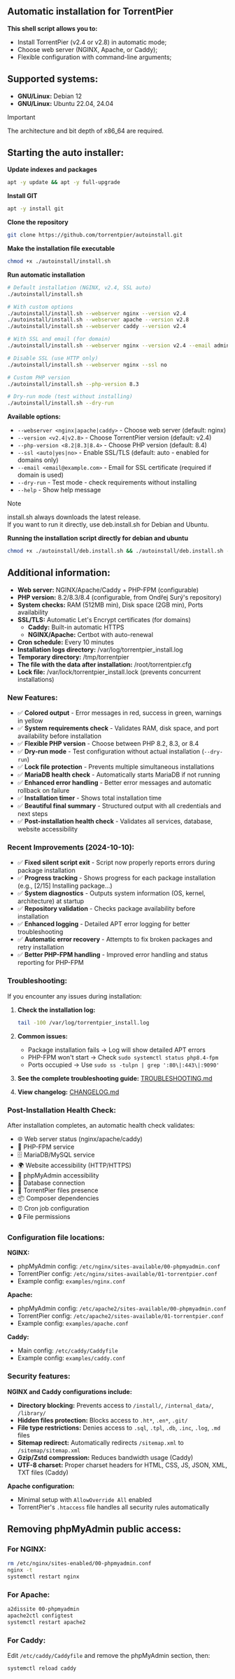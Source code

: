 ## Automatic installation for TorrentPier
**This shell script allows you to:**
- Install TorrentPier (v2.4 or v2.8) in automatic mode;
- Choose web server (NGINX, Apache, or Caddy);
- Flexible configuration with command-line arguments;
## Supported systems:
- **GNU/Linux:** Debian 12
- **GNU/Linux:** Ubuntu 22.04, 24.04
> [!IMPORTANT]
> The architecture and bit depth of x86_64 are required.
## Starting the auto installer:
**Update indexes and packages**
```bash
apt -y update && apt -y full-upgrade
```
**Install GIT**
```bash
apt -y install git
```
**Clone the repository**
```bash
git clone https://github.com/torrentpier/autoinstall.git
```
**Make the installation file executable**
```bash
chmod +x ./autoinstall/install.sh
```
**Run automatic installation**
```bash
# Default installation (NGINX, v2.4, SSL auto)
./autoinstall/install.sh

# With custom options
./autoinstall/install.sh --webserver nginx --version v2.4
./autoinstall/install.sh --webserver apache --version v2.8
./autoinstall/install.sh --webserver caddy --version v2.4

# With SSL and email (for domain)
./autoinstall/install.sh --webserver nginx --version v2.4 --email admin@example.com

# Disable SSL (use HTTP only)
./autoinstall/install.sh --webserver nginx --ssl no

# Custom PHP version
./autoinstall/install.sh --php-version 8.3

# Dry-run mode (test without installing)
./autoinstall/install.sh --dry-run
```

**Available options:**
- `--webserver <nginx|apache|caddy>` - Choose web server (default: nginx)
- `--version <v2.4|v2.8>` - Choose TorrentPier version (default: v2.4)
- `--php-version <8.2|8.3|8.4>` - Choose PHP version (default: 8.4)
- `--ssl <auto|yes|no>` - Enable SSL/TLS (default: auto - enabled for domains only)
- `--email <email@example.com>` - Email for SSL certificate (required if domain is used)
- `--dry-run` - Test mode - check requirements without installing
- `--help` - Show help message

> [!NOTE]
> install.sh always downloads the latest release.\
> If you want to run it directly, use deb.install.sh for Debian and Ubuntu.

**Running the installation script directly for debian and ubuntu**
```bash
chmod +x ./autoinstall/deb.install.sh && ./autoinstall/deb.install.sh --webserver nginx --version v2.4
```
## Additional information:
- **Web server:** NGINX/Apache/Caddy + PHP-FPM (configurable)
- **PHP version:** 8.2/8.3/8.4 (configurable, from Ondřej Surý's repository)
- **System checks:** RAM (512MB min), Disk space (2GB min), Ports availability
- **SSL/TLS:** Automatic Let's Encrypt certificates (for domains)
  - **Caddy:** Built-in automatic HTTPS
  - **NGINX/Apache:** Certbot with auto-renewal
- **Cron schedule:** Every 10 minutes
- **Installation logs directory:** /var/log/torrentpier_install.log
- **Temporary directory:** /tmp/torrentpier
- **The file with the data after installation:** /root/torrentpier.cfg
- **Lock file:** /var/lock/torrentpier_install.lock (prevents concurrent installations)

### New Features:
- ✅ **Colored output** - Error messages in red, success in green, warnings in yellow
- ✅ **System requirements check** - Validates RAM, disk space, and port availability before installation
- ✅ **Flexible PHP version** - Choose between PHP 8.2, 8.3, or 8.4
- ✅ **Dry-run mode** - Test configuration without actual installation (`--dry-run`)
- ✅ **Lock file protection** - Prevents multiple simultaneous installations
- ✅ **MariaDB health check** - Automatically starts MariaDB if not running
- ✅ **Enhanced error handling** - Better error messages and automatic rollback on failure
- ✅ **Installation timer** - Shows total installation time
- ✅ **Beautiful final summary** - Structured output with all credentials and next steps
- ✅ **Post-installation health check** - Validates all services, database, website accessibility

### Recent Improvements (2024-10-10):
- ✅ **Fixed silent script exit** - Script now properly reports errors during package installation
- ✅ **Progress tracking** - Shows progress for each package installation (e.g., [2/15] Installing package...)
- ✅ **System diagnostics** - Outputs system information (OS, kernel, architecture) at startup
- ✅ **Repository validation** - Checks package availability before installation
- ✅ **Enhanced logging** - Detailed APT error logging for better troubleshooting
- ✅ **Automatic error recovery** - Attempts to fix broken packages and retry installation
- ✅ **Better PHP-FPM handling** - Improved error handling and status reporting for PHP-FPM

### Troubleshooting:
If you encounter any issues during installation:

1. **Check the installation log:**
   ```bash
   tail -100 /var/log/torrentpier_install.log
   ```

2. **Common issues:**
   - Package installation fails → Log will show detailed APT errors
   - PHP-FPM won't start → Check `sudo systemctl status php8.4-fpm`
   - Ports occupied → Use `sudo ss -tulpn | grep ':80\|:443\|:9090'`

3. **See the complete troubleshooting guide:** [TROUBLESHOOTING.md](TROUBLESHOOTING.md)

4. **View changelog:** [CHANGELOG.md](CHANGELOG.md)

### Post-Installation Health Check:
After installation completes, an automatic health check validates:
- 🌐 Web server status (nginx/apache/caddy)
- 🐘 PHP-FPM service
- 🗄️ MariaDB/MySQL service
- 🌍 Website accessibility (HTTP/HTTPS)
- 💾 phpMyAdmin accessibility
- 🔗 Database connection
- 📁 TorrentPier files presence
- 📦 Composer dependencies
- ⏰ Cron job configuration
- 🔒 File permissions

### Configuration file locations:
**NGINX:**
- phpMyAdmin config: `/etc/nginx/sites-available/00-phpmyadmin.conf`
- TorrentPier config: `/etc/nginx/sites-available/01-torrentpier.conf`
- Example config: `examples/nginx.conf`

**Apache:**
- phpMyAdmin config: `/etc/apache2/sites-available/00-phpmyadmin.conf`
- TorrentPier config: `/etc/apache2/sites-available/01-torrentpier.conf`
- Example config: `examples/apache.conf`

**Caddy:**
- Main config: `/etc/caddy/Caddyfile`
- Example config: `examples/caddy.conf`

### Security features:

**NGINX and Caddy configurations include:**
- **Directory blocking:** Prevents access to `/install/`, `/internal_data/`, `/library/`
- **Hidden files protection:** Blocks access to `.ht*`, `.en*`, `.git/`
- **File type restrictions:** Denies access to `.sql`, `.tpl`, `.db`, `.inc`, `.log`, `.md` files
- **Sitemap redirect:** Automatically redirects `/sitemap.xml` to `/sitemap/sitemap.xml`
- **Gzip/Zstd compression:** Reduces bandwidth usage (Caddy)
- **UTF-8 charset:** Proper charset headers for HTML, CSS, JS, JSON, XML, TXT files (Caddy)

**Apache configuration:**
- Minimal setup with `AllowOverride All` enabled
- TorrentPier's `.htaccess` file handles all security rules automatically

## Removing phpMyAdmin public access:

### For NGINX:
```bash
rm /etc/nginx/sites-enabled/00-phpmyadmin.conf
nginx -t
systemctl restart nginx
```

### For Apache:
```bash
a2dissite 00-phpmyadmin
apache2ctl configtest
systemctl restart apache2
```

### For Caddy:
Edit `/etc/caddy/Caddyfile` and remove the phpMyAdmin section, then:
```bash
systemctl reload caddy
```
